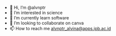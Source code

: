 - 👋 Hi, I’m @alvnptr
- 👀 I’m interested in science
- 🌱 I’m currently learn software
- 💞️ I’m looking to collaborate on canva
- 📫 How to reach me alvnptr_alvina@apps.ipb.ac.id

<!---
alvnptr/alvnptr is a ✨ special ✨ repository because its `README.md` (this file) appears on your GitHub profile.
You can click the Preview link to take a look at your changes.
--->
